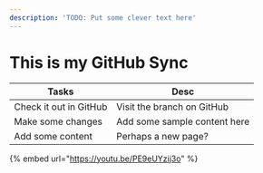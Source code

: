 ```yaml
---
description: 'TODO: Put some clever text here'
---
```


# This is my GitHub Sync

| Tasks                  | Desc                         |
| ---------------------- | ---------------------------- |
| Check it out in GitHub | Visit the branch on GitHub   |
| Make some changes      | Add some sample content here |
| Add some content       | Perhaps a new page?          |

{% embed url="https://youtu.be/PE9eUYzij3o" %}
